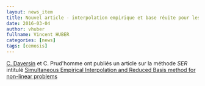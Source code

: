 ```yaml
---
layout: news_item
title: Nouvel article - interpolation empirique et base réuite pour les problèmes non linéaires
date: 2016-03-04
author: vhuber
fullname: Vincent HUBER
categories: [news]
tags: [cemosis]
---
```


[C. Daversin](http://www.emfl.eu/about-emfl/meet-our-people/meet-our-people-single-view/newsartikel/cecile-daversin-phd-student-at-lncmi-grenoble.html) et C. Prud'homme ont publiés un article sur la méthode *SER* intitulé [Simultaneous Empirical Interpolation and Reduced Basis method for non-linear problems](http://www.sciencedirect.com/science/article/pii/S1631073X15002149)

